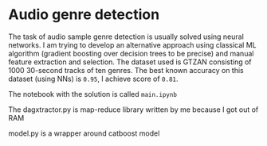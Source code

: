 # Audio genre detection

The task of audio sample genre detection is usually solved using neural networks. I am trying to develop an alternative approach using classical ML algorithm (gradient boosting over decision trees to be precise) and manual feature extraction and selection. The dataset used is GTZAN consisting of 1000 30-second tracks of ten genres. The best known accuracy on this dataset (using NNs) is `0.95`, I achieve score of `0.81`.

The notebook with the solution is called `main.ipynb`


The dagxtractor.py is map-reduce library written by me because I got out of RAM

model.py is a wrapper around catboost model